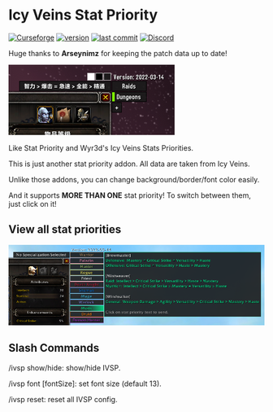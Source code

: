 # Icy Veins Stat Priority

[![Curseforge](https://img.shields.io/curseforge/dt/286395?label=CurseForge&color=F16436)](https://www.curseforge.com/wow/addons/icy-veins-stat-priority)
[![version](https://img.shields.io/github/v/release/enderneko/IcyVeinsStatPriority)](https://github.com/enderneko/IcyVeinsStatPriority/releases)
[![last commit](https://img.shields.io/github/last-commit/enderneko/Cell)](https://github.com/enderneko/IcyVeinsStatPriority/commits/master)
[![Discord](https://img.shields.io/discord/1122747237546610760?label=Discord&color=5865F2)](https://discord.gg/9PSe3fKQGJ)

Huge thanks to **Arseynimz** for keeping the patch data up to date!

![preview](https://raw.githubusercontent.com/enderneko/ImageUpload/master/202203142312494.png)

Like Stat Priority and Wyr3d's Icy Veins Stats Priorities.

This is just another stat priority addon. All data are taken from Icy Veins.

Unlike those addons, you can change background/border/font color easily.

And it supports __MORE THAN ONE__ stat priority! To switch between them, just click on it!

## View all stat priorities

![all](https://raw.githubusercontent.com/enderneko/ImageUpload/master/202203142313459.png)

## Slash Commands

/ivsp show/hide: show/hide IVSP.

/ivsp font [fontSize]: set font size (default 13).

/ivsp reset: reset all IVSP config.
